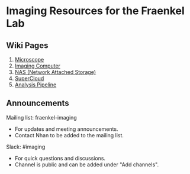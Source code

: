 # Imaging Resources for the Fraenkel Lab

## Wiki Pages
1. [Microscope](https://github.com/fraenkel-lab/imaging-resources/wiki/1.-Microscope)
2. [Imaging Computer](https://github.com/fraenkel-lab/imaging-resources/wiki/2.-Imaging-Computer)
3. [NAS (Network Attached Storage)](https://github.com/fraenkel-lab/imaging-resources/wiki/3.-NAS-(Network-Attached-Storage))
4. [SuperCloud](https://github.com/fraenkel-lab/imaging-resources/wiki/4.-SuperCloud)
5. [Analysis Pipeline](https://github.com/fraenkel-lab/imaging-resources/wiki/5.-Analysis-Pipeline)

## Announcements
Mailing list: fraenkel-imaging
* For updates and meeting announcements.
* Contact Nhan to be added to the mailing list.

Slack: #imaging
* For quick questions and discussions.
* Channel is public and can be added under "Add channels".
